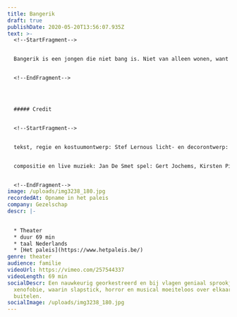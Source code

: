 ```yaml
---
title: Bangerik
draft: true
publishDate: 2020-05-20T13:56:07.935Z
text: >-
  <!--StartFragment-->


  Bangerik is een jongen die niet bang is. Niet van alleen wonen, want dat doet hij. Niet van spinnenwebben. Niet van het gekraak op de keldertrap. En zeker niet van de spoken in de kamer. Niet van de deurbel die plots gaat. En niet van het meisje dat dan binnen staat en met hem naar buiten wil. Wacht ... naar BUITEN? AAAAAAAAARRRRGGHHHHHH!!!!!!!


  <!--EndFragment-->




  ##### Credit


  <!--StartFragment-->


  tekst, regie en kostuumontwerp: Stef Lernous licht- en decorontwerp: Sven Van Kuijk


  compositie en live muziek: Jan De Smet spel: Gert Jochems, Kirsten Pieters, Lukas Smolders, Lien Thys, Tine Van den Wyngaert, Chiel van Berkel soundscape: Jef De Smet productie en technische realisatie: Abattoir Fermé, hetpaleis


  <!--EndFragment-->
image: /uploads/img3238_180.jpg
recordedAt: Opname in het paleis
company: Gezelschap
descr: |-
  

  * Theater
  * duur 69 min
  * taal Nederlands
  * [Het paleis](https://www.hetpaleis.be/)
genre: theater
audience: familie
videoUrl: https://vimeo.com/257544337
videoLength: 69 min
socialDescr: Een nauwkeurig georkestreerd en bij vlagen geniaal sprookje over
  xenofobie, waarin slapstick, horror en musical moeiteloos over elkaar heen
  buitelen.
socialImage: /uploads/img3238_180.jpg
---
```

